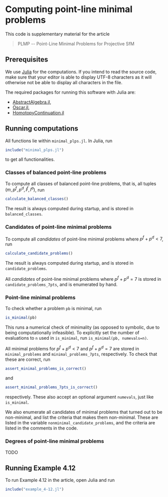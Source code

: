 # Computing point-line minimal problems

This code is supplementary material for the article

> PLMP -- Point-Line Minimal Problems for Projective SfM

## Prerequisites

We use [Julia](https://julialang.org/) for the computations.  If you intend to
read the source code, make sure that your editor is able to display UTF-8
characters as it will otherwise not be able to display all characters in the
file.

The required packages for running this software with Julia are:
- [AbstractAlgebra.jl](https://github.com/Nemocas/AbstractAlgebra.jl/),
- [Oscar.jl](https://github.com/oscar-system/Oscar.jl),
- [HomotopyContinuation.jl](https://github.com/JuliaHomotopyContinuation/HomotopyContinuation.jl)

## Running computations

All functions lie within `minimal_plps.jl`.  In Julia, run
```julia
include("minimal_plps.jl")
```
to get all functionalities.

### Classes of balanced point-line problems

To compute all classes of balanced point-line problems, that is, all tuples
$(m, p^f, p^d, l^f, l^a)$, run
```julia
calculate_balanced_classes()
```
The result is always computed during startup, and is stored in
`balanced_classes`.

### Candidates of point-line minimal problems

To compute all *candidates* of point-line minimal problems where
$p^f + p^d < 7$, run
```julia
calculate_candidate_problems()
```
The result is always computed during startup, and is stored in
`candidate_problems`.

All *candidates* of point-line minimal problems where $p^f + p^d = 7$ is stored
in `candidate_problems_7pts`, and is enumerated by hand.

### Point-line minimal problems

To check whether a problem `pb` is minimal, run
```julia
is_minimal(pb)
```
This runs a numerical check of minimality (as opposed to symbolic, due to being
computationally infeasible).  To explicitly set the number of evaluations to
`n` used in `is_minimal`, run `is_minimal(pb, numevals=n)`.

All minimal problems for $p^f + p^d < 7$ and $p^f + p^d = 7$ are stored in
`minimal_problems` and `minimal_problems_7pts`, respectively.  To check that
these are correct, run
```julia
assert_minimal_problems_is_correct()
```
and
```julia
assert_minimal_problems_7pts_is_correct()
```
respectively.  These also accept an optional argument `numevals`, just like
`is_minimal`.

We also enumerate all candidates of minimal problems that turned out to be
non-minimal, and list the criteria that makes them non-minimal.  These are
listed in the variable `nonminimal_candidate_problems`, and the criteria are
listed in the comments in the code.

### Degrees of point-line minimal problems

TODO

## Running Example 4.12

To run Example 4.12 in the article, open Julia and run
```julia
include("example_4-12.jl")
```
